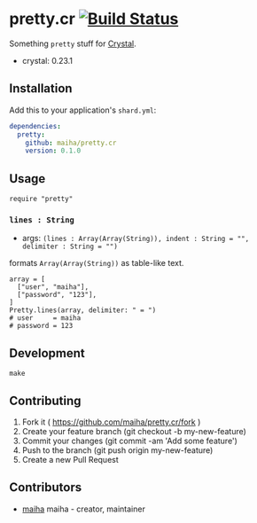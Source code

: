 # pretty.cr [![Build Status](https://travis-ci.org/maiha/pretty.cr.svg?branch=master)](https://travis-ci.org/maiha/pretty.cr)

Something `pretty` stuff for [Crystal](http://crystal-lang.org/).

- crystal: 0.23.1

## Installation

Add this to your application's `shard.yml`:

```yaml
dependencies:
  pretty:
    github: maiha/pretty.cr
    version: 0.1.0
```

## Usage

```crystal
require "pretty"
```

### `lines : String`
- args: `(lines : Array(Array(String)), indent : String = "", delimiter : String = "")`

formats `Array(Array(String))` as table-like text.

```crystal
array = [
  ["user", "maiha"],
  ["password", "123"],
]
Pretty.lines(array, delimiter: " = ")
# user     = maiha
# password = 123
```

## Development

```shell
make
```

## Contributing

1. Fork it ( https://github.com/maiha/pretty.cr/fork )
2. Create your feature branch (git checkout -b my-new-feature)
3. Commit your changes (git commit -am 'Add some feature')
4. Push to the branch (git push origin my-new-feature)
5. Create a new Pull Request

## Contributors

- [maiha](https://github.com/maiha) maiha - creator, maintainer
